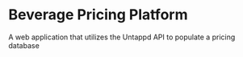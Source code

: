 # Beverage Pricing Platform
A web application that utilizes the Untappd API to populate a pricing database
